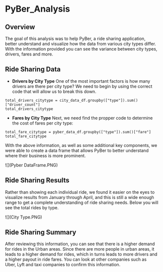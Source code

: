 # PyBer_Analysis 
## Overview 
The goal of this analysis was to help PyBer, a ride sharing application, better understand and visualize how the data from various city types differ. With the information provided you can see the variance between city types, drivers, fares and more. 
## Ride Sharing Data 
* **Drivers by City Type** 
One of the most important factors is how many drivers are there per city type? We need to begin by using the correct code that will allow us to break this down. 

```
total_drivers_citytype = city_data_df.groupby(["type"]).sum()["driver_count"]
total_drivers_citytype
```

* **Fares by City Type**
Next, we need find the propper code to determine the cost of fares per city type: 

```
total_fare_citytype = pyber_data_df.groupby(["type"]).sum()["fare"]
total_fare_citytype
```

With the above information, as well as some additional key components, we were able to create a data frame that allows PyBer to better understand where their business is more prominent. 

![](Pyber DataFrame.PNG)

## Ride Sharing Results 
Rather than showing each individual ride, we found it easier on the eyes to visualize results from January through April, and this is still a wide enough range to get a complete understanding of ride sharing needs. Below you will see the total rides by type.

![](City Type.PNG)

## Ride Sharing Summary 
After reviewing this information, you can see that there is a higher demand for rides in the Urban areas. Since there are more people in urban areas, it leads to a higher demand for rides, which in turns leads to more drivers and a higher payout in ride fares. You can look at other companies such as Uber, Lyft and taxi companies to confirm this information. 
